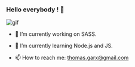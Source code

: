 ### Hello everybody ! 👋

<img alt="gif" src="https://i1.wp.com/65bits.com/wp-content/uploads/2016/03/pixels4-resize.gif?fit=380%2C214&ssl=1" />

<!--
**ThomasgarxPro/ThomasgarxPro** is a ✨ _special_ ✨ repository because its `README.md` (this file) appears on your GitHub profile. 
-->

- 🔭 I’m currently working on SASS. 

- 🌱 I’m currently learning Node.js and JS.

- 📫 How to reach me: thomas.garx@gmail.com


